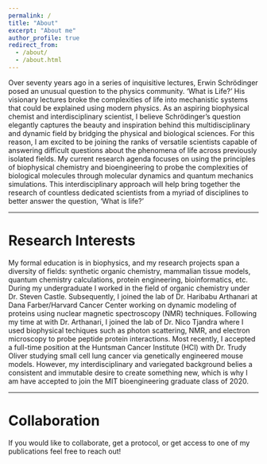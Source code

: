 ```yaml
---
permalink: /
title: "About"
excerpt: "About me"
author_profile: true
redirect_from: 
  - /about/
  - /about.html
---
```


Over seventy years ago in a series of inquisitive lectures, Erwin Schrödinger posed an unusual question to the physics community. ‘What is Life?’ His visionary lectures broke the complexities of life into mechanistic systems that could be explained using modern physics. As an aspiring biophysical chemist and interdisciplinary scientist, I believe Schrödinger’s question elegantly captures the beauty and inspiration behind this multidisciplinary and dynamic field by bridging the physical and biological sciences. For this reason, I am excited to be joining the ranks of versatile scientists capable of answering difficult questions about the phenomena of life across previously isolated fields. My current research agenda focuses on using the principles of biophysical chemistry and bioengineering to probe the complexities of biological molecules through molecular dynamics and quantum mechanics simulations. This interdisciplinary approach will help bring together the research of countless dedicated scientists from a myriad of disciplines to better answer the question, ‘What is life?’

<hr class="styled-hr" style="width:100%;">

Research Interests
======
My formal education is in biophysics, and my research projects span a diversity of fields: synthetic organic chemistry, mammalian tissue models, quantum chemistry calculations, protein engineering, bioinformatics, etc. During my undergraduate I worked in the field of organic chemistry under Dr. Steven Castle. Subsequently, I joined the lab of Dr. Haribabu Arthanari at Dana Farber/Harvard Cancer Center working on dynamic modeling of proteins using nuclear magnetic spectroscopy (NMR) techniques. Following my time at with Dr. Arthanari, I joined the lab of Dr. Nico Tjandra where I used biophysical techiques such as photon scattering, NMR, and electron microscopy to probe peptide protein interactions. Most recently, I accepted a full-time position at the Huntsman Cancer Institute (HCI) with Dr. Trudy Oliver studying small cell lung cancer via genetically engineered mouse models. However, my interdisciplinary and variegated background belies a consistent and immutable desire to create something new, which is why I am have accepted to join the MIT bioengineering graduate class of 2020. 

<hr class="styled-hr" style="width:100%;">

Collaboration
======
If you would like to collaborate, get a protocol, or get access to one of my publications feel free to reach out!
